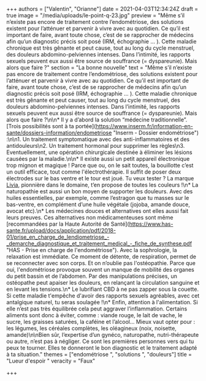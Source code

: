 +++
authors = ["Valentin", "Orianne"]
date = 2021-04-03T12:34:24Z
draft = true
image = "/media/uploads/le-point-q-23.jpg"
preview = "Même s’il n’existe pas encore de traitement contre l’endométriose, des solutions existent pour l’atténuer et parvenir à vivre avec au quotidien. Ce qu’il est important de faire, avant toute chose, c’est de se rapprocher de médecins afin qu’un diagnostic précis soit posé (IRM, échographie … ). Cette maladie chronique est très gênante et peut cause, tout au long du cycle menstruel, des douleurs abdomino-pelviennes intenses. Dans l’intimité, les rapports sexuels peuvent eux aussi être source de souffrance (= dyspareunie). Mais alors que faire ?"
section = "La bonne nouvelle"
text = "Même s’il n’existe pas encore de traitement contre l’endométriose, des solutions existent pour l’atténuer et parvenir à vivre avec au quotidien. Ce qu’il est important de faire, avant toute chose, c’est de se rapprocher de médecins afin qu’un diagnostic précis soit posé (IRM, échographie … ). Cette maladie chronique est très gênante et peut causer, tout au long du cycle menstruel, des douleurs abdomino-pelviennes intenses. Dans l’intimité, les rapports sexuels peuvent eux aussi être source de souffrance (= dyspareunie). Mais alors que faire ?\n\n* Il y a d’abord la solution “médecine traditionnelle”. [Trois possibilités sont à ta portée](https://www.inserm.fr/information-en-sante/dossiers-information/endometriose \"Inserm - Dossier endométriose\") :\n\n1. Un traitement symptomatique avec des anti-inflammatoires et des antidouleurs\n2. Un traitement hormonal pour supprimer les règles\n3. Eventuellement, une opération chirurgicale destinée à éliminer les lésions causées par la maladie.\n\n* Il existe aussi un petit appareil électronique trop mignon et magique ! Parce que ou, on le sait toutes, la bouillotte c’est un outil efficace, tout comme l'électrothérapie. Il suffit de poser deux électrodes sur le bas ventre et le tour est joué. Tu veux tester ? La marque [Livia](https://mylivia.fr/), pionnière dans le domaine, t’en propose de toutes les couleurs !\n* La naturopathie est aussi un bon moyen de supporter les douleurs. Avec des huiles essentielles, par exemple, comme l’estragon que tu masses sur le bas-ventre, en complément d’une huile végétale (jojoba, amande douce, avocat etc).\n* Les médecines douces et alternatives ont elles aussi fait leurs preuves. Ces alternatives non médicamenteuses sont même [recommandées par la Haute Autorité de Santé](https://www.has-sante.fr/upload/docs/application/pdf/2018-01/prise_en_charge_de_lendiometriose_-_demarche_diagnostique_et_traitement_medical_-_fiche_de_synthese.pdf \"HAS - Prise en charge de l'endométriose\"). Avec la sophrologie, la relaxation est immédiate. Ce moment de détente, de respiration, permet de se reconnecter avec son corps. Et on n’oublie pas l'ostéopathie. Parce que oui, l'endométriose provoque souvent un manque de mobilité des organes du petit bassin et de l’abdomen. Par des manipulations précises, un ostéopathe peut apaiser les douleurs, en relançant la circulation sanguine et en levant les tensions.\n* Le lubrifiant CBD à ne pas zapper sous la couette. Si cette maladie t'empêche d'avoir des rapports sexuels agréables, avec cet antalgique naturel, tu seras soulagée !\n* Enfin, attention à l'alimentation. Si elle n’est pas très équilibrée cela peut aggraver l’inflammation. Certains aliments sont donc à éviter, comme : viande rouge, le lait de vache, le sucre, les graisses saturées, la caféine et l’alcool... Mieux vaut opter pour : les légumes, les céréales complètes, les oléagineux (noix, noisette, amande)\n\nBien sûr, l’expertise d’un gynéco, naturopathe, nutri-thérapeute ou autre, n’est pas à négliger. Ce sont les premières personnes vers qui tu peux te tourner. Elles te donneront le bon diagnostic et le traitement adapté à ta situation."
themes = ["endométriose ", "solutions ", "douleurs"]
title = "Lueur d'espoir "
veracity = "Faux"

+++
